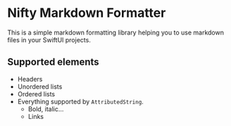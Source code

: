 # Nifty Markdown Formatter

This is a simple markdown formatting library helping you to use markdown files in your SwiftUI projects.

## Supported elements

* Headers
* Unordered lists
* Ordered lists
* Everything supported by `AttributedString`.
    * Bold, italic...
    * Links
